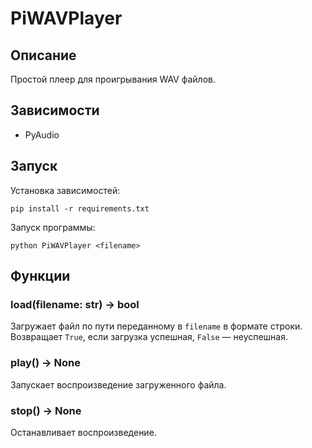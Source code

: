 # PiWAVPlayer

## Описание

Простой плеер для проигрывания WAV файлов.

## Зависимости

- PyAudio

## Запуск

Установка зависимостей:

`pip install -r requirements.txt`

Запуск программы:

`python PiWAVPlayer <filename>`

## Функции

### load(filename: str) -> bool

Загружает файл по пути переданному в `filename` в формате строки.
Возвращает `True`, если загрузка успешная, `False` &mdash; неуспешная.

### play() -> None

Запускает воспроизведение загруженного файла.

### stop() -> None

Останавливает воспроизведение.
